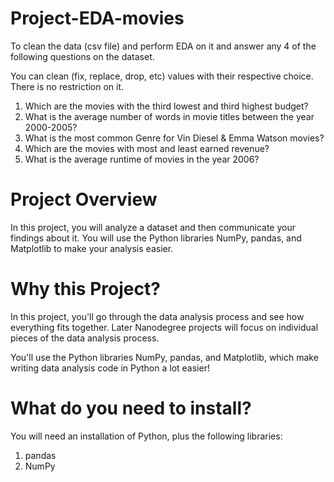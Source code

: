# Project-EDA-movies
To clean the data (csv file) and perform EDA on it and answer any 4 of the following questions on the dataset.

You can clean (fix, replace, drop, etc) values with their respective choice. There is no restriction on it.

1) Which are the movies with the third lowest and third highest budget?
2) What is the average number of words in movie titles between the year 2000-2005?
3) What is the most common Genre for Vin Diesel & Emma Watson movies?
4) Which are the movies with most and least earned revenue?
5) What is the average runtime of movies in the year 2006?

# Project Overview
In this project, you will analyze a dataset and then communicate your findings about it. You will use the Python libraries NumPy, pandas, and Matplotlib to make your analysis easier.

# Why this Project?
In this project, you'll go through the data analysis process and see how everything fits together. Later Nanodegree projects will focus on individual pieces of the data analysis process.

You'll use the Python libraries NumPy, pandas, and Matplotlib, which make writing data analysis code in Python a lot easier! 

# What do you need to install?
You will need an installation of Python, plus the following libraries:
1) pandas
2) NumPy
